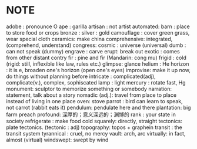 # NOTE
adobe : pronounce O 
ape : garilla
artisan : not artist
automated:
barn : place to store food or crops
bronze : silver : gold
        camouflage : cover green grass, wear special cloth
        ceramics: make china
comprehensive: integrated, (comprehend, understand)
congress:
cosmic : universe (universal)
dumb : can not speak (dummy)
engrave : carve
erupt: break out
        exotic : comes from other distant contry
        fir : pine and fir (Mandarin: cong mu)
frigid : cold (rigid: still, inflexible like law, rules etc.)
glimpse: glance
helium : He
horizon : it is e, broaden one's horizon (open one's eyes)
        improvise: make it up now, do things without planning before
        intricate : complicated(adj), complicate(v.), complex, sophiscated
lamp : light
        mercury : rotate fast, Hg
        monument: sculptor to memorize something or somebody
narration: statement, talk about a story
        nomadic (adj.): travel from place to place instead of living in one place
oven: stove
parrot : bird can learn to speak, not carrot (rabbit eats it)
        pendulum: pendulate here and there
plantation: big farm
preach
profound: 深厚的；意义深远的；渊博的
rank : your state in society
refrigerate : make food cold
squarely: directly, straight
tectonics: plate tectonics. (tectonic : adj)
topography: topos + graphein
transit : the transit system
tyrannical : cruel, no mercy
vault: arch, arc
virtually: in fact, almost (virtual)
windswept: swept by wind
